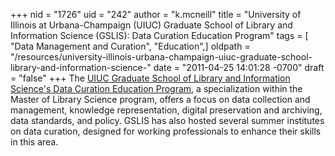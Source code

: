 +++
nid = "1726"
uid = "242"
author = "k.mcneill"
title = "University of Illinois at Urbana-Champaign (UIUC) Graduate School of Library and Information Science (GSLIS): Data Curation Education Program"
tags = [ "Data Management and Curation", "Education",]
oldpath = "/resources/university-illinois-urbana-champaign-uiuc-graduate-school-library-and-information-science-"
date = "2011-04-25 14:01:28 -0700"
draft = "false"
+++
The [UIUC Graduate School of Library and Information Science\'s Data
Curation Education
Program](http://www.lis.illinois.edu/academics/programs/specializations/data_curation),
a specialization within the Master of Library Science program, offers a
focus on data collection and management, knowledge representation,
digital preservation and archiving, data standards, and policy. GSLIS
has also hosted several summer institutes on data curation, designed for
working professionals to enhance their skills in this area.
